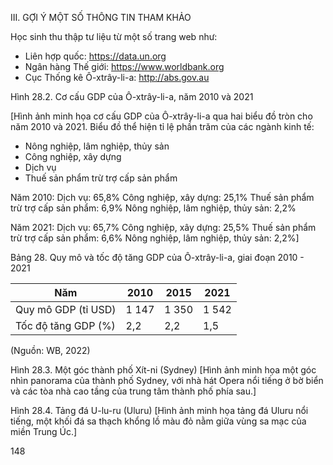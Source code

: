 III. GỢI Ý MỘT SỐ THÔNG TIN THAM KHẢO

Học sinh thu thập tư liệu từ một số trang web như:
- Liên hợp quốc: https://data.un.org
- Ngân hàng Thế giới: https://www.worldbank.org
- Cục Thống kê Ô-xtrây-li-a: http://abs.gov.au

Hình 28.2. Cơ cấu GDP của Ô-xtrây-li-a, năm 2010 và 2021

[Hình ảnh minh họa cơ cấu GDP của Ô-xtrây-li-a qua hai biểu đồ tròn cho năm 2010 và 2021. Biểu đồ thể hiện tỉ lệ phần trăm của các ngành kinh tế:
- Nông nghiệp, lâm nghiệp, thủy sản
- Công nghiệp, xây dựng
- Dịch vụ
- Thuế sản phẩm trừ trợ cấp sản phẩm

Năm 2010:
Dịch vụ: 65,8%
Công nghiệp, xây dựng: 25,1%
Thuế sản phẩm trừ trợ cấp sản phẩm: 6,9%
Nông nghiệp, lâm nghiệp, thủy sản: 2,2%

Năm 2021:
Dịch vụ: 65,7%
Công nghiệp, xây dựng: 25,5%
Thuế sản phẩm trừ trợ cấp sản phẩm: 6,6%
Nông nghiệp, lâm nghiệp, thủy sản: 2,2%]

Bảng 28. Quy mô và tốc độ tăng GDP của Ô-xtrây-li-a, giai đoạn 2010 - 2021

| Năm | 2010 | 2015 | 2021 |
|------|------|------|------|
| Quy mô GDP (tỉ USD) | 1 147 | 1 350 | 1 542 |
| Tốc độ tăng GDP (%) | 2,2 | 2,2 | 1,5 |

(Nguồn: WB, 2022)

Hình 28.3. Một góc thành phố Xít-ni (Sydney)
[Hình ảnh minh họa một góc nhìn panorama của thành phố Sydney, với nhà hát Opera nổi tiếng ở bờ biển và các tòa nhà cao tầng của trung tâm thành phố phía sau.]

Hình 28.4. Tảng đá U-lu-ru (Uluru)
[Hình ảnh minh họa tảng đá Uluru nổi tiếng, một khối đá sa thạch khổng lồ màu đỏ nằm giữa vùng sa mạc của miền Trung Úc.]

148